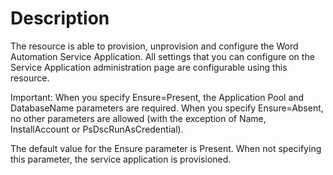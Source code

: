 # Description

The resource is able to provision, unprovision and configure the Word
Automation Service Application. All settings that you can configure on the
Service Application administration page are configurable using this resource.

Important:
When you specify Ensure=Present, the Application Pool and DatabaseName
parameters are required. When you specify Ensure=Absent, no other parameters
are allowed (with the exception of Name, InstallAccount or
PsDscRunAsCredential).

The default value for the Ensure parameter is Present. When not specifying this
parameter, the service application is provisioned.

